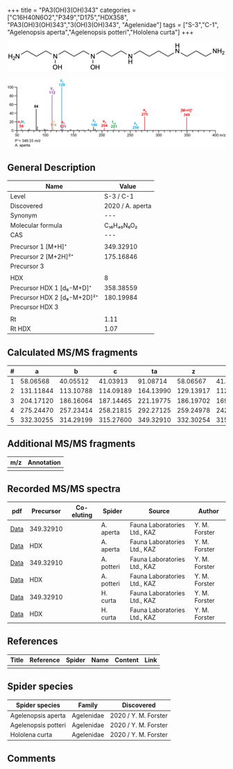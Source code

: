 +++
title = "PA3(OH)3(OH)343"
categories = ["C16H40N6O2","P349","D175","HDX358",
"PA3(OH)3(OH)343","3(OH)3(OH)343",
"Agelenidae"]
tags = ["S-3","C-1",
"Agelenopsis aperta","Agelenopsis potteri","Hololena curta"]
+++

![](/img/PA3(OH)3(OH)343.png)

![](/img_MSMS/349_PA3(OH)3(OH)343_Aa.png?classes=border)

## General Description

| Name                        | Value            |
|-----------------------------|------------------|
| Level                       | S-3 / C-1               |
| Discovered                  | 2020 / A. aperta |
| Synonym                     | ---              |
| Molecular formula           | C₁₆H₄₀N₆O₂       |
| CAS                         | ---              |
|                             |                  |
| Precursor 1 [M+H]⁺          | 349.32910        |
| Precursor 2 [M+2H]²⁺        | 175.16846        |
| Precursor 3                 |                  |
|                             |                  |
| HDX                         | 8                |
| Precursor HDX 1 [d₈-M+D]⁺   | 358.38559        |
| Precursor HDX 2 [d₈-M+2D]²⁺ | 180.19984        |
| Precursor HDX 3             |                  |
|                             |                  |
| Rt                          | 1.11             |
| Rt HDX                      | 1.07             |

## Calculated MS/MS fragments

| # | a         | b         | c         | ta        | z         | y         | tz        |
|---|-----------|-----------|-----------|-----------|-----------|-----------|-----------|
| 1 | 58.06568  | 40.05512  | 41.03913  | 91.08714  | 58.06567  | 41.03912  | 75.09222  |
| 2 | 131.11844 | 113.10788 | 114.09189 | 164.13990 | 129.13917 | 112.11262 | 146.16572 |
| 3 | 204.17120 | 186.16064 | 187.14465 | 221.19775 | 186.19702 | 169.17047 | 219.21848 |
| 4 | 275.24470 | 257.23414 | 258.21815 | 292.27125 | 259.24978 | 242.22323 | 292.27124 |
| 5 | 332.30255 | 314.29199 | 315.27600 | 349.32910 | 332.30254 | 315.27599 | 349.32909 |

## Additional MS/MS fragments

| m/z       | Annotation |
|-----------|------------|
|           |            |

## Recorded MS/MS spectra

| pdf                                                  | Precursor | Co-eluting | Spider    | Source                       | Author        |
|------------------------------------------------------|-----------|------------|-----------|------------------------------|---------------|
| [Data](/pdf/A-aperta/349_PA3(OH)3(OH)343_Aa.pdf)     | 349.32910 |            | A. aperta | Fauna Laboratories Ltd., KAZ | Y. M. Forster |
| [Data](/pdf/A-aperta/349_PA3(OH)3(OH)343_Aa_HDX.pdf) | HDX       |            | A. aperta | Fauna Laboratories Ltd., KAZ | Y. M. Forster |
| [Data](/pdf/A-potteri/349_PA3(OH)3(OH)343_Ap.pdf) | 349.32910 |           | A. potteri | Fauna Laboratories Ltd., KAZ | Y. M. Forster |
| [Data](/pdf/A-potteri/349_PA3(OH)3(OH)343_Ap_HDX.pdf) | HDX |           | A. potteri | Fauna Laboratories Ltd., KAZ | Y. M. Forster |
| [Data](/pdf/H-curta/349_PA3(OH)3(OH)343_Hc.pdf) | 349.32910 |           | H. curta | Fauna Laboratories Ltd., KAZ | Y. M. Forster |
| [Data](/pdf/H-curta/349_PA3(OH)3(OH)343_Hc_HDX.pdf) | HDX |           | H. curta | Fauna Laboratories Ltd., KAZ | Y. M. Forster |

## References

| Title     | Reference   | Spider    | Name   | Content  | Link |
|-----------|-------------|-----------|--------|----------|-----|
|           |             |           |        |          |     |

## Spider species

| Spider species     | Family     | Discovered           |
|--------------------|------------|----------------------|
| Agelenopsis aperta | Agelenidae | 2020 / Y. M. Forster |
| Agelenopsis potteri | Agelenidae | 2020 / Y. M. Forster |
| Hololena curta | Agelenidae | 2020 / Y. M. Forster |

## Comments
